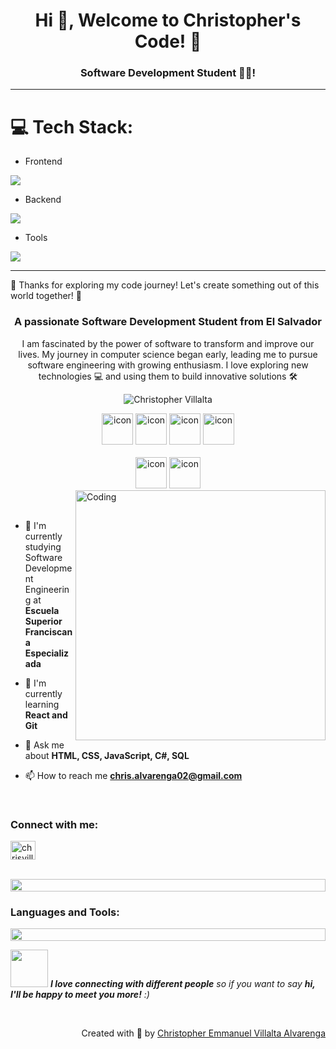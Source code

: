 
#  <h1 align="center">Hi 👋, Welcome to Christopher's Code! 🚀 </h1> 
### <h3 align="center">Software Development Student 👨‍💻! </h3>

---

# 💻 Tech Stack:
- Frontend
<p align="left">
  <a href="https://skillicons.dev">
    <img src="https://skillicons.dev/icons?i=html,css,js,react,bootstrap" />
  </a>
</p>

- Backend
<p align="left">
  <a href="https://skillicons.dev">
    <img src="https://skillicons.dev/icons?i=cs,mysql" />
  </a>
</p>

- Tools
<p align="left">
  <a href="https://skillicons.dev">
    <img src="https://skillicons.dev/icons?i=git,github,vscode,photoshop" />
  </a>
</p>

---


🌟 Thanks for exploring my code journey! Let's create something out of this world together! 🌟




<h3 align="center">A passionate Software Development Student from El Salvador</h3>
<p align="center">I am fascinated by the power of software to transform and improve our lives. My journey in computer science began early, leading me to pursue software engineering with growing enthusiasm. I love exploring new technologies 💻 and using them to build innovative solutions 🛠️</p>
<p align="center"> 
 <img src="https://komarev.com/ghpvc/?username=chrisvillalta&label=Profile%20views&color=0e75b6&style=flat" alt="Christopher Villalta" /> 
</p>

<div align="center">
  <img src="https://techstack-generator.vercel.app/react-icon.svg" alt="icon" width="50" height="50" />
  <img src="https://techstack-generator.vercel.app/js-icon.svg" alt="icon" width="50" height="50" />
  <img src="https://techstack-generator.vercel.app/css-icon.svg" alt="icon" width="50" height="50" />
  <img src="https://techstack-generator.vercel.app/csharp-icon.svg" alt="icon" width="50" height="50" />
</div>

<br>

<div align="center">
  <img src="https://techstack-generator.vercel.app/github-icon.svg" alt="icon" width="50" height="50" />
  <img src="https://techstack-generator.vercel.app/mysql-icon.svg" alt="icon" width="50" height="50" />
</div>

<img align="right" alt="Coding" width="400" src="https://user-images.githubusercontent.com/74038190/229223263-cf2e4b07-2615-4f87-9c38-e37600f8381a.gif">
<br><br>

- 🔭 I'm currently studying Software Development Engineering at **Escuela Superior Franciscana Especializada**

- 🌱 I'm currently learning **React and Git**

- 💬 Ask me about **HTML, CSS, JavaScript, C#, SQL**

- 📫 How to reach me **chris.alvarenga02@gmail.com**

<br>
<h3 align="left">Connect with me:</h3>
<p align="left">
<a href="https://linkedin.com/in/chrisvillalta/" target="blank">
  <img align="center" src="https://raw.githubusercontent.com/rahuldkjain/github-profile-readme-generator/master/src/images/icons/Social/linked-in-alt.svg" alt="chrisvillalta" height="30" width="40" />
</a>
</p>
<br>

<img src="https://i.imgur.com/dBaSKWF.gif" height="20" width="100%">

<h3 align="left">Languages and Tools:</h3>

<img src="https://i.imgur.com/dBaSKWF.gif" height="20" width="100%">

<img src="https://media.giphy.com/media/LnQjpWaON8nhr21vNW/giphy.gif" width="60"> <em><b>I love connecting with different people</b> so if you want to say <b>hi, I'll be happy to meet you more!</b> :)</em>

<br>
<p align="right" > Created with 🧡 by <a href="https://linkedin.com/in/chrisvillalta/">Christopher Emmanuel Villalta Alvarenga</a></p>


<!--
**ChrisAlva14/ChrisAlva14** is a ✨ _special_ ✨ repository because its `README.md` (this file) appears on your GitHub profile.

Here are some ideas to get you started:

- 🔭 I’m currently working on ...
- 🌱 I’m currently learning ...
- 👯 I’m looking to collaborate on ...
- 🤔 I’m looking for help with ...
- 💬 Ask me about ...
- 📫 How to reach me: ...
- 😄 Pronouns: ...
- ⚡ Fun fact: ...
-->
